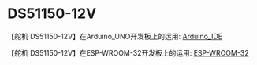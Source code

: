 # DS51150-12V
【舵机 DS51150-12V】在Arduino_UNO开发板上的运用:
[Arduino_IDE](./UserGuide/Arduino_IDE_UserGuide.md)

【舵机 DS51150-12V】在ESP-WROOM-32开发板上的运用:
[ESP-WROOM-32](./UserGuide/ESP-WROOM-32_UserGuide.md)